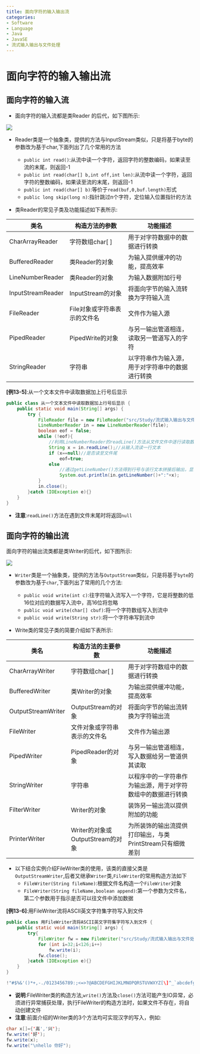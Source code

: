 ```yaml
---
title: 面向字符的输入输出流
categories:
- Software
- Language
- Java
- JavaSE
- 流式输入输出与文件处理
---
```

# 面向字符的输入输出流

## 面向字符的输入流

- 面向字符的输入流都是类Reader 的后代，如下图所示:

![](https://www.plantuml.com/plantuml/svg/XPBRIiD048RlynGhNXHwaQHfYr6Az811eKffzG6soJHPkeSmkqkfuhkxtPOcLjHSBCm_iz_yCzcnDXIDOB8Gj0uwv8h9dDi2YAb0G5XRmTjgPKojxw88wIuicQdisch0N4a3qeIv4j7ShYegUqa_JTCeOnnq9AWsWD62KsdUdkTH2ptIPi_XFf3AmJy2uhu5BGecIzABVVXCiMIIf3wOqdnRehAoc2ckaEmgPi1d7XMoTsU3yWbdfHJE3idT0UZJo-CTb82aD_JId4auKgxZMJfuoBpgp1Tgv_i7dm4gPLuQQz-yd7qcFknuuEem3ad3-B95blLl1l4_GxHTfgvzm85kVklVXizkis7o0v74bmjrI8geTYTUs_FWZwKSrDUAvLi9MfCaF816qUdNTSaIQE7stEsIMKLnWaZtZJIrcmqW56Ubwt4lLgm1cx85grirv4dMrgmC0XMjYuVdrDIuj1khYLtMj92EQNMrTii-IMDmZ_puqBy0)

- Reader类是一个抽象类，提供的方法与InputStream类似，只是将基于byte的参数改为基于char,下面列出了几个常用的方法
    - `public int read()`:从流中读一个字符，返回字符的整数编码，如果读至流的末尾，则返回-1
    - `public int read(char[] b,int off,int len)`:从流中读一个字符，返回字符的整数编码，如果读至流的末尾，则返回-1
    - `public int read(char[] b)`:等价于`read(buf,0,buf.length)`形式
    - `public long skip(long n)`:指针跳过n个字符，定位输入位置指针的方法

- 类Reader的常见子类及功能描述如下表所示:

| 类名              | 构造方法的参数               | 功能描述                                        |
| ----------------- | ---------------------------- | ----------------------------------------------- |
| CharArrayReader   | 字符数组char[ ]              | 用于对字符数据中的数据进行转换                  |
| BufferedReader    | 类Reader的对象               | 为输入提供缓冲的功能，提高效率                   |
| LineNumberReader  | 类Reader的对象               | 为输入数据附加行号                              |
| InputStreamReader | InputStream的对象            | 将面向字节的输入流转换为字符输入流              |
| FileReader        | File对象或字符串表示的文件名 | 文件作为输入源                                  |
| PipedReader       | PipedWrite的对象             | 与另一输出管道相连，读取另一管道写入的字符       |
| StringReader      | 字符串                       | 以字符串作为输入源，用于对字符串中的数据进行转换 |

**[例13-5]**:从一个文本文件中读取数据加上行号后显示

```java
public class 从一个文本文件中读取数据加上行号后显示 {
    public static void main(String[] args) {
        try {
            FileReader file = new FileReader("src/Study/流式输入输出与文件处理/面向字符的输入输出流/面向字符的输入流/test");
            LineNumberReader in = new LineNumberReader(file);
            boolean eof = false;
            while (!eof){
                //利用LineNumberReader的readLine()方法从文件文件中逐行读取数据
                String x = in.readLine();//从输入流读一行文本
                if (x==null)//是否读至文件尾
                    eof=true;
                else
                    //通过getLineNumber()方法得到行号与该行文本拼接后输出，显示结果是给每行加上了行号
                    System.out.println(in.getLineNumber()+":"+x);
            }
            in.close();
        }catch (IOException e){}
    }
}
```

- **注意**:`readLine()`方法在遇到文件末尾时将返回`null`

## 面向字符的输出流

面向字符的输出流类都是类Writer的后代，如下图所示:

![](https://www.plantuml.com/plantuml/svg/XLB1JeD04Btp5Miyc700Ycr4qnYLI3nKRQp6ymfJsBZiac4sH8t_xh9j2jQe70ZllUNDczcvQ8aZrK8LDM-y8tOWL2vD0Omgg25eJ2t7R4NKj6TXYBmBIa6LUJ4jOAuLWQ8WrtMuCAkAgqbyd2H9c0a9RLZpbW33fUIAdcuNuSXwtjARX7DFQMl-uJ7xB7bH25MoIUJWBSTIA9OuSCNprnArKKMgfKRMLOB0AJSQnRkDmUMb5AMgRHoMsnUWanys_w02P9EPenP2mSRbC4gJwNNcM1k-q9shxtrwg3NT3T6-PTdbZ1qySeQhlXsM1D5-YImxFfb6_pGnJfdOyfu4llwj_jWyFSrcyG-BEDeVgBNaYBhR-eqpJ_yOIiy-LY9_LT2sB0vwetculJgVFQFev-pxBAquNYBoju6wCkir81G3inJD6DuRQWoj287NEzPd_UeCXwniMnYmLUtNoDFAj8KNO9Tviz1V)

- `Writer`类是一个抽象类，提供的方法与`OutputStream`类似，只是将基于`byte`的参数改为基于`char`,下面列出了常用的几个方法:
    - `public void write(int c)`:往字符输入流写入一个字符，它是将整数的低16位对应的数据写入流中，高16位将忽略
    - `public void write(char[] cbuf)`:将一个字符数组写入到流中
    - `public void write(String str)`:将一个字符串写到流中

- Write类的常见子类的简要介绍如下表所示:

| 类名               | 构造方法的主要参数               | 功能描述                                                    |
| ------------------ | -------------------------------- | ----------------------------------------------------------- |
| CharArrayWriter    | 字符数组char[ ]                  | 用于对字符数组中的数据进行转换                              |
| BufferedWriter     | 类Writer的对象                   | 为输出提供缓冲功能，提高效率                                 |
| OutputStreamWriter | OutputStream的对象               | 将面向字节的输出流转换为字符输出流                          |
| FileWriter         | 文件对象或字符串表示的文件名     | 文件作为输出源                                              |
| PipedWriter        | PipedReader的对象                | 与另一输出管道相连，写入数据给另一管道供其读取               |
| StringWriter       | 字符串                           | 以程序中的一字符串作为输出源，用于对字符数组中的数据进行转换 |
| FilterWriter       | Writer的对象                     | 装饰另一输出流以提供附加的功能                              |
| PrinterWriter      | Writer的对象或OutputStream的对象 | 为所装饰的输出流提供打印输出，与类PrintStream只有细微差别    |

- 以下结合实例介绍FileWriter类的使用，该类的直接父类是`OutputStreamWriter`,后者又继承`Writer`类,`FileWriter`的常用构造方法如下
    - `FileWriter(String fileName)`:根据文件名构造一个`FileWriter`对象
    - `FileWriter(String fileName,boolean append)`:第一个参数为文件名，第二个参数用于指示是否可以往文件中添加数据

**[例13-6]**:用FileWriter流将ASCII英文字符集字符写入到文件

```java
public class 用FileWriter流将ASCII英文字符集字符写入到文件 {
    public static void main(String[] args) {
        try{
            FileWriter fw = new FileWriter("src/Study/流式输入输出与文件处理/面向字符的输入输出流/面向字符的输出流/charset.txt");
            for (int i=32;i<126;i++)
                fw.write(i);
            fw.close();
        }catch (IOException e){}
    }
}

!"#$%&'()*+,-./0123456789:;<=>?@ABCDEFGHIJKLMNOPQRSTUVWXYZ[\]^_`abcdefghijklmnopqrstuvwxyz{|}
```

- **说明**:FileWriter类的构造方法,`write()`方法及`close()`方法可能产生IO异常，必须进行异常捕获处理，执行FileWriter的构造方法时，如果文件不存在，将自动创建文件
- **注意**:前面介绍的Writer类的3个方法均可实现汉字的写入，例如:

```java
char x[]={'高','兴'};
fw.write('好');
fw.write(x);
fw.write("\nhello 你好");
```
